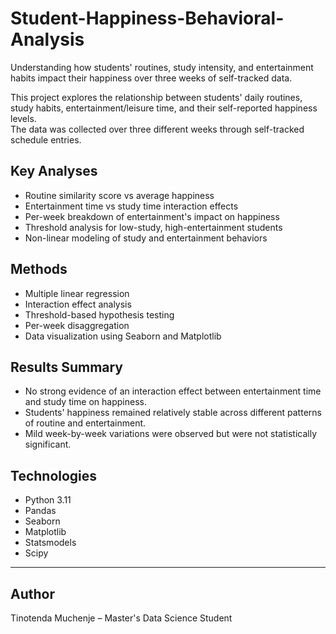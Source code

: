 # Student-Happiness-Behavioral-Analysis
Understanding how students' routines, study intensity, and entertainment habits impact their happiness over three weeks of self-tracked data.

This project explores the relationship between students' daily routines, study habits, entertainment/leisure time, and their self-reported happiness levels.  
The data was collected over three different weeks through self-tracked schedule entries.

## Key Analyses
- Routine similarity score vs average happiness
- Entertainment time vs study time interaction effects
- Per-week breakdown of entertainment's impact on happiness
- Threshold analysis for low-study, high-entertainment students
- Non-linear modeling of study and entertainment behaviors

## Methods
- Multiple linear regression
- Interaction effect analysis
- Threshold-based hypothesis testing
- Per-week disaggregation
- Data visualization using Seaborn and Matplotlib

## Results Summary
- No strong evidence of an interaction effect between entertainment time and study time on happiness.
- Students' happiness remained relatively stable across different patterns of routine and entertainment.
- Mild week-by-week variations were observed but were not statistically significant.

## Technologies
- Python 3.11
- Pandas
- Seaborn
- Matplotlib
- Statsmodels
- Scipy

---

## Author
Tinotenda Muchenje – Master's Data Science Student


